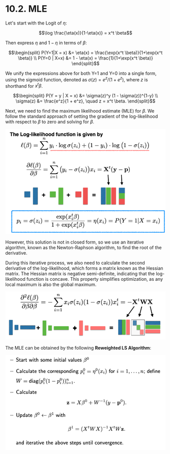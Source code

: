 # 10.2. MLE

Let's start with the Logit of $\eta$:

$$\log \frac{\eta(x)}{1-\eta(x)} = x^t \beta$$

Then express $\eta$ and $1 - \eta$ in terms of $\beta$:

$$\begin{split}
P(Y=1|X = x) &= \eta(x) = \frac{\exp(x^t \beta)}{1+\exp(x^t \beta)} \\
P(Y=0 | X=x) &= 1 - \eta(x)  = \frac{1}{1+\exp(x^t \beta)}
\end{split}$$

We unify the expressions above for both Y=1 and Y=0 into a single form, using the sigmoid function, denoted as $\sigma(z) = e^z / (1 + e^z),$ where $z$ is shorthand for $x^t \beta$.

$$\begin{split}
P(Y = y | X = x) &=  \sigma(z)^y (1 - \sigma(z))^{1-y} \\
                \sigma(z) &= \frac{e^z}{1 + e^z}, \quad z = x^t \beta.
\end{split}$$

Next, we need to find the maximum likelihood estimate (MLE) for $\beta.$ We follow the standard approach of setting the gradient of the log-likelihood with respect to $\beta$ to zero and solving for $\beta.$

![MLE Derivation 1](../_images/w10_MLE_1.png)

However, this solution is not in closed form, so we use an iterative algorithm, known as the Newton-Raphson algorithm, to find the root of the derivative.

During this iterative process, we also need to calculate the second derivative of the log-likelihood, which forms a matrix known as the Hessian matrix. The Hessian matrix is negative semi-definite, indicating that the log-likelihood function is concave. This property simplifies optimization, as any local maximum is also the global maximum.

![MLE Derivation 2](../_images/w10_MLE_2.png)

The MLE can be obtained by the following **Reweighted LS Algorithm**:

![MLE Algorithm](../_images/w10_MLE_alg.png)

